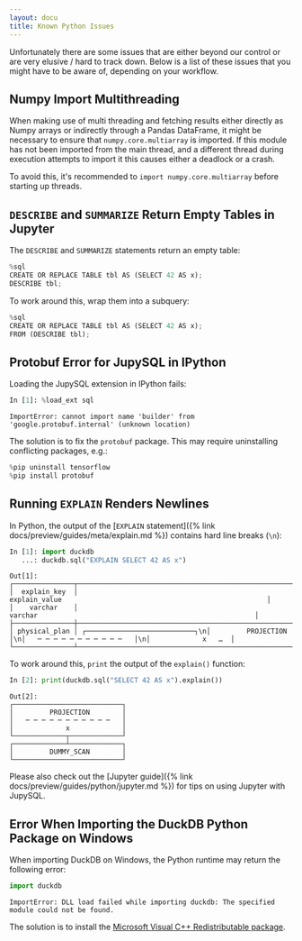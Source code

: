 ```yaml
---
layout: docu
title: Known Python Issues
---
```


Unfortunately there are some issues that are either beyond our control or are very elusive / hard to track down.
Below is a list of these issues that you might have to be aware of, depending on your workflow.

## Numpy Import Multithreading

When making use of multi threading and fetching results either directly as Numpy arrays or indirectly through a Pandas DataFrame, it might be necessary to ensure that `numpy.core.multiarray` is imported.
If this module has not been imported from the main thread, and a different thread during execution attempts to import it this causes either a deadlock or a crash.

To avoid this, it's recommended to `import numpy.core.multiarray` before starting up threads.

## `DESCRIBE` and `SUMMARIZE` Return Empty Tables in Jupyter

The `DESCRIBE` and `SUMMARIZE` statements return an empty table:

```python
%sql
CREATE OR REPLACE TABLE tbl AS (SELECT 42 AS x);
DESCRIBE tbl;
```

To work around this, wrap them into a subquery:

```python
%sql
CREATE OR REPLACE TABLE tbl AS (SELECT 42 AS x);
FROM (DESCRIBE tbl);
```

## Protobuf Error for JupySQL in IPython

Loading the JupySQL extension in IPython fails:

```python
In [1]: %load_ext sql
```

```console
ImportError: cannot import name 'builder' from 'google.protobuf.internal' (unknown location)
```

The solution is to fix the `protobuf` package. This may require uninstalling conflicting packages, e.g.:

```python
%pip uninstall tensorflow
%pip install protobuf
```

## Running `EXPLAIN` Renders Newlines

In Python, the output of the [`EXPLAIN` statement]({% link docs/preview/guides/meta/explain.md %}) contains hard line breaks (`\n`):

```python
In [1]: import duckdb
   ...: duckdb.sql("EXPLAIN SELECT 42 AS x")
```

```text
Out[1]:
┌───────────────┬───────────────────────────────────────────────────────────────────────────────────────────────────────────────────┐
│  explain_key  │                                                   explain_value                                                   │
│    varchar    │                                                      varchar                                                      │
├───────────────┼───────────────────────────────────────────────────────────────────────────────────────────────────────────────────┤
│ physical_plan │ ┌───────────────────────────┐\n│         PROJECTION        │\n│   ─ ─ ─ ─ ─ ─ ─ ─ ─ ─ ─   │\n│             x   …  │
└───────────────┴───────────────────────────────────────────────────────────────────────────────────────────────────────────────────┘
```

To work around this, `print` the output of the `explain()` function:

```python
In [2]: print(duckdb.sql("SELECT 42 AS x").explain())
```

```text
Out[2]:
┌───────────────────────────┐
│         PROJECTION        │
│   ─ ─ ─ ─ ─ ─ ─ ─ ─ ─ ─   │
│             x             │
└─────────────┬─────────────┘
┌─────────────┴─────────────┐
│         DUMMY_SCAN        │
└───────────────────────────┘
```

Please also check out the [Jupyter guide]({% link docs/preview/guides/python/jupyter.md %}) for tips on using Jupyter with JupySQL.

## Error When Importing the DuckDB Python Package on Windows

When importing DuckDB on Windows, the Python runtime may return the following error:

```python
import duckdb
```

```console
ImportError: DLL load failed while importing duckdb: The specified module could not be found.
```

The solution is to install the [Microsoft Visual C++ Redistributable package](https://learn.microsoft.com/en-US/cpp/windows/latest-supported-vc-redist).
